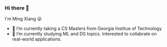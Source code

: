 ### Hi there 👋

I'm Ming Xiang 😜

- 🌱 I’m currently taking a CS Masters from Georgia Institue of Technology
- 🔭 I’m currently studying ML and DS topics. Interested to collabrate on real-world applications.

<!--
**mingx92/mingx92** is a ✨ _special_ ✨ repository because its `README.md` (this file) appears on your GitHub profile.

Here are some ideas to get you started:

- 🔭 I’m currently working on ...
- 🌱 I’m currently learning ...
- 👯 I’m looking to collaborate on ...
- 🤔 I’m looking for help with ...
- 💬 Ask me about ...
- 📫 How to reach me: ...
- 😄 Pronouns: ...
- ⚡ Fun fact: ...
-->
